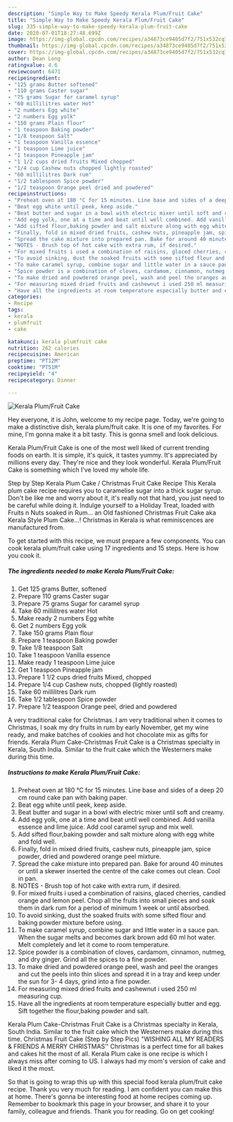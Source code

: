 ```yaml
---
description: "Simple Way to Make Speedy Kerala Plum/Fruit Cake"
title: "Simple Way to Make Speedy Kerala Plum/Fruit Cake"
slug: 335-simple-way-to-make-speedy-kerala-plum-fruit-cake
date: 2020-07-01T18:27:48.699Z
image: https://img-global.cpcdn.com/recipes/a34873ce9405d7f2/751x532cq70/kerala-plumfruit-cake-recipe-main-photo.jpg
thumbnail: https://img-global.cpcdn.com/recipes/a34873ce9405d7f2/751x532cq70/kerala-plumfruit-cake-recipe-main-photo.jpg
cover: https://img-global.cpcdn.com/recipes/a34873ce9405d7f2/751x532cq70/kerala-plumfruit-cake-recipe-main-photo.jpg
author: Dean Long
ratingvalue: 4.6
reviewcount: 6471
recipeingredient:
- "125 grams Butter softened"
- "110 grams Caster sugar"
- "75 grams Sugar for caramel syrup"
- "60 millilitres water Hot"
- "2 numbers Egg white"
- "2 numbers Egg yolk"
- "150 grams Plain flour"
- "1 teaspoon Baking powder"
- "1/8 teaspoon Salt"
- "1 teaspoon Vanilla essence"
- "1 teaspoon Lime juice"
- "1 teaspoon Pineapple jam"
- "1 1/2 cups dried fruits Mixed chopped"
- "1/4 cup Cashew nuts chopped lightly roasted"
- "60 millilitres Dark rum"
- "1/2 tablespoon Spice powder"
- "1/2 teaspoon Orange peel dried and powdered"
recipeinstructions:
- "Preheat oven at 180 °C for 15 minutes. Line base and sides of a deep 20 cm round cake pan with baking paper."
- "Beat egg white until peek, keep aside."
- "Beat butter and sugar in a bowl with electric mixer until soft and creamy."
- "Add egg yolk, one at a time and beat until well combined. Add vanilla essence and lime juice. Add cool caramel syrup and mix well."
- "Add sifted flour,baking powder and salt mixture along with egg white and fold well."
- "Finally, fold in mixed dried fruits, cashew nuts, pineapple jam, spice powder, dried and powdered orange peel mixture."
- "Spread the cake mixture into prepared pan. Bake for around 40 minutes or until a skewer inserted the centre of the cake comes out clean. Cool in pan."
- "NOTES - Brush top of hot cake with extra rum, if desired."
- "For mixed fruits i used a combination of raisins, glaced cherries, candied orange and lemon peel. Chop all the fruits into small pieces and soak them in dark rum for a period of minimum 1 week or until absorbed."
- "To avoid sinking, dust the soaked fruits with some sifted flour and baking powder mixture before using."
- "To make caramel syrup, combine sugar and little water in a sauce pan. When the sugar melts and becomes dark brown add 60 ml hot water. Melt completely and let it come to room temperature."
- "Spice powder is a combination of cloves, cardamom, cinnamon, nutmeg, and dry ginger. Grind all the spices to a fine powder."
- "To make dried and powdered orange peel, wash and peel the oranges and cut the peels into thin slices and spread it in a tray and keep under the sun for 3- 4 days, grind into a fine powder."
- "For measuring mixed dried fruits and cashewnut i used 250 ml measuring cup."
- "Have all the ingredients at room temperature especially butter and egg. Sift together the flour,baking powder and salt."
categories:
- Recipe
tags:
- kerala
- plumfruit
- cake

katakunci: kerala plumfruit cake 
nutrition: 262 calories
recipecuisine: American
preptime: "PT12M"
cooktime: "PT51M"
recipeyield: "4"
recipecategory: Dinner

---
```



![Kerala Plum/Fruit Cake](https://img-global.cpcdn.com/recipes/a34873ce9405d7f2/751x532cq70/kerala-plumfruit-cake-recipe-main-photo.jpg)

Hey everyone, it is John, welcome to my recipe page. Today, we're going to make a distinctive dish, kerala plum/fruit cake. It is one of my favorites. For mine, I'm gonna make it a bit tasty. This is gonna smell and look delicious.

Kerala Plum/Fruit Cake is one of the most well liked of current trending foods on earth. It is simple, it's quick, it tastes yummy. It's appreciated by millions every day. They're nice and they look wonderful. Kerala Plum/Fruit Cake is something which I've loved my whole life.

Step by Step Kerala Plum Cake / Christmas Fruit Cake Recipe This Kerala plum cake recipe requires you to caramelise sugar into a thick sugar syrup. Don&#39;t be like me and worry about it, it&#39;s really not that hard, you just need to be careful while doing it. Indulge yourself to a Holiday Treat, loaded with Fruits n Nuts soaked in Rum… an Old fashioned Christmas Fruit Cake aka Kerala Style Plum Cake…! Christmas in Kerala is what reminiscences are manufactured from.


To get started with this recipe, we must prepare a few components. You can cook kerala plum/fruit cake using 17 ingredients and 15 steps. Here is how you cook it.

<!--inarticleads1-->

##### The ingredients needed to make Kerala Plum/Fruit Cake:

1. Get 125 grams Butter, softened
1. Prepare 110 grams Caster sugar
1. Prepare 75 grams Sugar for caramel syrup
1. Take 60 millilitres water Hot
1. Make ready 2 numbers Egg white
1. Get 2 numbers Egg yolk
1. Take 150 grams Plain flour
1. Prepare 1 teaspoon Baking powder
1. Take 1/8 teaspoon Salt
1. Take 1 teaspoon Vanilla essence
1. Make ready 1 teaspoon Lime juice
1. Get 1 teaspoon Pineapple jam
1. Prepare 1 1/2 cups dried fruits Mixed, chopped
1. Prepare 1/4 cup Cashew nuts, chopped (lightly roasted)
1. Take 60 millilitres Dark rum
1. Take 1/2 tablespoon Spice powder
1. Prepare 1/2 teaspoon Orange peel, dried and powdered


A very traditional cake for Christmas. I am very traditional when it comes to Christmas, I soak my dry fruits in rum by early November, get my wine ready, and make batches of cookies and hot chocolate mix as gifts for friends. Kerala Plum Cake-Christmas Fruit Cake is a Christmas specialty in Kerala, South India. Similar to the fruit cake which the Westerners make during this time. 

<!--inarticleads2-->

##### Instructions to make Kerala Plum/Fruit Cake:

1. Preheat oven at 180 °C for 15 minutes. Line base and sides of a deep 20 cm round cake pan with baking paper.
1. Beat egg white until peek, keep aside.
1. Beat butter and sugar in a bowl with electric mixer until soft and creamy.
1. Add egg yolk, one at a time and beat until well combined. Add vanilla essence and lime juice. Add cool caramel syrup and mix well.
1. Add sifted flour,baking powder and salt mixture along with egg white and fold well.
1. Finally, fold in mixed dried fruits, cashew nuts, pineapple jam, spice powder, dried and powdered orange peel mixture.
1. Spread the cake mixture into prepared pan. Bake for around 40 minutes or until a skewer inserted the centre of the cake comes out clean. Cool in pan.
1. NOTES - Brush top of hot cake with extra rum, if desired.
1. For mixed fruits i used a combination of raisins, glaced cherries, candied orange and lemon peel. Chop all the fruits into small pieces and soak them in dark rum for a period of minimum 1 week or until absorbed.
1. To avoid sinking, dust the soaked fruits with some sifted flour and baking powder mixture before using.
1. To make caramel syrup, combine sugar and little water in a sauce pan. When the sugar melts and becomes dark brown add 60 ml hot water. Melt completely and let it come to room temperature.
1. Spice powder is a combination of cloves, cardamom, cinnamon, nutmeg, and dry ginger. Grind all the spices to a fine powder.
1. To make dried and powdered orange peel, wash and peel the oranges and cut the peels into thin slices and spread it in a tray and keep under the sun for 3- 4 days, grind into a fine powder.
1. For measuring mixed dried fruits and cashewnut i used 250 ml measuring cup.
1. Have all the ingredients at room temperature especially butter and egg. Sift together the flour,baking powder and salt.


Kerala Plum Cake-Christmas Fruit Cake is a Christmas specialty in Kerala, South India. Similar to the fruit cake which the Westerners make during this time. Christmas Fruit Cake (Step by Step Pics) &#34;WISHING ALL MY READERS &amp; FRIENDS A MERRY CHRISTMAS&#39;&#39; Christmas is a perfect time for all bakes and cakes hit the most of all. Kerala Plum cake is one recipe is which I always miss after coming to US. I always had my mom&#39;s version of cake and liked it the most. 

So that is going to wrap this up with this special food kerala plum/fruit cake recipe. Thank you very much for reading. I am confident you can make this at home. There's gonna be interesting food at home recipes coming up. Remember to bookmark this page in your browser, and share it to your family, colleague and friends. Thank you for reading. Go on get cooking!
